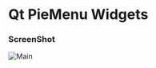 Qt PieMenu Widgets
==================



### ScreenShot
![Main](https://github.com/mola/QtPieMenu/raw/master/screenshot/screenshot_1.png)

